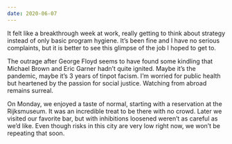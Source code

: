 ```yaml
---
date: 2020-06-07
---
```


It felt like a breakthrough week at work, really getting to think about strategy instead of only basic program hygiene. It’s been fine and I have no serious complaints, but it is better to see this glimpse of the job I hoped to get to.

The outrage after George Floyd seems to have found some kindling that Michael Brown and Eric Garner hadn’t quite ignited. Maybe it’s the pandemic, maybe it’s 3 years of tinpot facism. I’m worried for public health but heartened by the passion for social justice. Watching from abroad remains surreal.

On Monday, we enjoyed a taste of normal, starting with a reservation at the Rijksmuseum. It was an incredible treat to be there with no crowd. Later we visited our favorite bar, but with inhibitions loosened weren’t as careful as we’d like. Even though risks in this city are very low right now, we won’t be repeating that soon.
